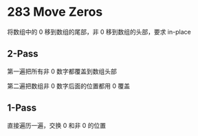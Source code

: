 # 283 Move Zeros
将数组中的 0 移到数组的尾部，非 0 移到数组的头部，要求 in-place

## 2-Pass
第一遍把所有非 0 数字都覆盖到数组头部

第二遍把数组非 0 数字后面的位置都用 0 覆盖

## 1-Pass
直接遍历一遍，交换 0 和非 0 的位置
